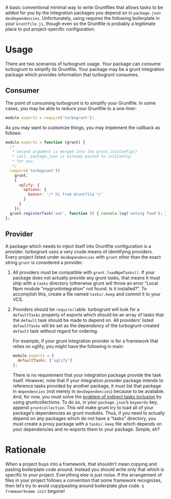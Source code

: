 A basic conventional minimal way to write Gruntfiles that allows tasks
to be added for you by the integration packages you depend on in
`package.json` `devDependencies`. Unfortunately, using requires the
following boilerplate in your `Gruntfile.js`, though even so the
Gruntfile is probably a legitimate place to put project-specific
configuration.

# Usage

There are two scenarios of turbogrunt usage. Your package can consume
turbogrunt to simplify its Gruntfile. Your package may be a grunt
integration package which provides information that turbogrunt
consumes.

## Consumer

The point of consuming turbogrunt is to simplify your Gruntfile. In
some cases, you may be able to reduce your Gruntfile to a one-liner:

```JavaScript
module.exports = require('turbogrunt');
```

As you may want to customize things, you may implement the callback as
follows:

```JavaScript
module.exports = function (grunt) {
  /*
   * Second argument is merged into the grunt.initConfig()
   * call. package.json is already passed to initConfig
   * for you.
   */
  require('turbogrunt')(
    grunt,
    {
      uglify: {
        options: {
          banner: '/* hi from Gruntfile */'
        }
      }
    });
  grunt.registerTask('eat', function () { console.log('eating food'); });
};
```

## Provider

A package which needs to inject itself into Gruntfile configuration is
a provider. turbogrunt uses a very crude means of identifying
providers. Every project listed under `devDependencies` with `grunt`
other than the exact string `grunt` is considered a provider.

1. All providers must be compatible with `grunt.loadNpmTasks()`.  If
   your package does not actually provide any grunt tasks, that means
   it must ship with a `tasks` directory (otherwise grunt will throw
   an error “Local Npm module "mygruntintegration" not found. Is it
   installed?”. To accomplish this, create a file named `tasks/.keep`
   and commit it to your VCS.

2. Providers should be `require()`able. turbogrunt will look for a
   `defaultTasks` property of exports which should be an array of
   tasks that the `default` task should be made to depend on. All
   providers’ listed `defaultTasks` will be set as the dependency of
   the turbogrunt-created `default` task without regard for ordering.

   For example, if your grunt integration provider is for a framework
   that relies on uglify, you might have the following in main:

   ```JavaScript
   module.exports = {
     defaultTasks: ['uglify']
   };
   ```

   There is no requirement that your integration package provide the
   task itself. However, note that if your integration provider
   package intends to reference tasks provided by another package, it
   must list that package in `dependencies` (not merely in
   `devDependencies`) because to be available. And, for now, you must
   solve the [problem of indirect tasks
   inclusion](https://github.com/gruntjs/grunt/issues/696) by using
   gruntcollections. To do so, in your `package.json`’s `keywords`
   key, append `gruntcollection`. This will make grunt try to load all
   of your package’s dependencies as grunt modules. Thus, if you need
   to actually depend on any packages which do not have a “tasks”
   directory, you must create a proxy package with a `tasks/.keep`
   file which depends on your dependencies and re-exports them to your
   package. Simple, eh?

# Rationale

When a project buys into a framework, that shouldn’t mean copying and
pasting boilerplate code around. Instead you should write only that
which is specific to your project. Everything else is just noise. If
the arrangement of files in your project follows a convention that
some framework recognizes, then let’s try to avoid copy/pasting around
boilerplate glue code. `$ frameworkname init` begone!
